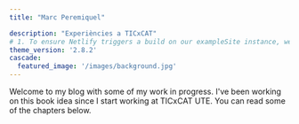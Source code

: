 ```yaml
---
title: "Marc Peremiquel"

description: "Experiències a TICxCAT"
# 1. To ensure Netlify triggers a build on our exampleSite instance, we need to change a file in the exampleSite directory.
theme_version: '2.8.2'
cascade:
  featured_image: '/images/background.jpg'
---
```

Welcome to my blog with some of my work in progress. I've been working on this book idea since I start working at TICxCAT UTE.
You can read some of the chapters below.
